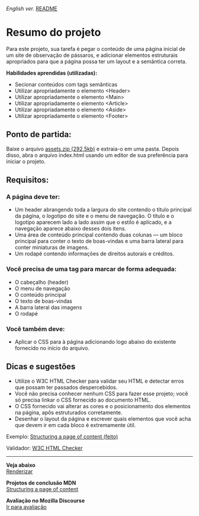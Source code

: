 <span><i>English ver.</i> <a href="https://github.com/alexandre-j-dev/MDN-Mozilla-Developer-Network/blob/HTML/Projects:%20Structuring%20a%20page%20of%20content/README.en.md"> README</a></span>

<h1> Resumo do projeto </h1>

<p>Para este projeto, sua tarefa é pegar o conteúdo de uma página inicial de um site de observação de pássaros, e adicionar elementos estruturais apropriados para que a página possa ter um layout e a semântica correta.</p>

<strong>Habilidades aprendidas (utilizadas):</strong>
<ul>
  <li>Secionar conteúdos com tags semânticas</li>
  <li>Utilizar apropriadamente o elemento &lt;Header&gt; </li>
  <li>Utilizar apropriadamente o elemento &lt;Main&gt; </li>
  <li>Utilizar apropriadamente o elemento &lt;Article&gt; </li>
  <li>Utilizar apropriadamente o elemento &lt;Aside&gt; </li>
  <li>Utilizar apropriadamente o elemento &lt;Footer&gt; </li>
</ul>

<h2> Ponto de partida: </h2>
<p>Baixe o arquivo <a href="https://raw.githubusercontent.com/mdn/learning-area/main/html/introduction-to-html/structuring-a-page-of-content-start/assets.zip">assets.zip (292,5kb)</a> e extraia-o em uma pasta. Depois disso, abra o arquivo index.html usando um editor de sua preferência para iniciar o projeto.</p> 


<h2> Requisitos: </h2>

<h3> A página deve ter: </h3>
<ul>
  <li>Um header abrangendo toda a largura do site contendo o título principal da página, o logotipo do site e o menu de navegação. O título e o logotipo aparecem lado a lado assim que o estilo é aplicado, e a navegação aparece abaixo desses dois itens.</li>
  <li>Uma área de conteúdo principal contendo duas colunas — um bloco principal para conter o texto de boas-vindas e uma barra lateral para conter miniaturas de imagens.</li>
  <li>Um rodapé contendo informações de direitos autorais e créditos.</li>
</ul>

<h3>Você precisa de uma tag para marcar de forma adequada:</h3>
<ul>
  <li>O cabeçalho (header)</li>
  <li>O menu de navegação</li>
  <li>O conteúdo principal</li>
  <li>O texto de boas-vindas</li>
  <li>A barra lateral das imagens</li>
  <li>O rodapé</li>
</ul>

<h3>Você também deve:</h3>
<ul>
  <li>Aplicar o CSS para à página adicionando logo abaixo do existente fornecido no início do arquivo.</li>
</ul>


<h2>Dicas e sugestões</h2>
<ul>
  <li>Utilize o W3C HTML Checker para validar seu HTML e detectar erros que possam ter passados despercebidos.</li>
  <li>Você não precisa conhecer nenhum CSS para fazer esse projeto; você só precisa linkar o CSS fornecido ao documento HTML.</li>
  <li>O CSS fornecido vai alterar as cores e o posicionamento dos elementos na página, apôs estruturados corretamente.</li>
  <li>Desenhar o layout da página e escrever quais elementos que você acha que devem ir em cada bloco é extremamente útil.</li>
</ul>

Exemplo:
<a href="https://developer.mozilla.org/en-US/docs/Learn/HTML/Introduction_to_HTML/Structuring_a_page_of_content/example-page.png"> Structuring a page of content (feito) </a>

Validador:
<a href="https://validator.w3.org">W3C HTML Checker</a>  <br><hr>
  
<strong>Veja abaixo</strong><br>
<a href="https://htmlpreview.github.io/?https://github.com/alexandre-j-dev/MDN-Mozilla-Developer-Network/blob/HTML/Projects:%20Structuring%20a%20page%20of%20content/index.html"> Renderizar </a><br>

<strong>Projetos de conclusão MDN</strong><br>
<a href="https://developer.mozilla.org/en-US/docs/Learn/HTML/Introduction_to_HTML/Structuring_a_page_of_content"> Structuring a page of content </a>

<strong>Avaliação no Mozilla Discourse</strong><br>
<a href="https://discourse.mozilla.org/t/assessment-wanted-for-html-structuring-a-page-of-content-exercise/106853">Ir para avaliação </a>
